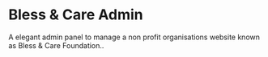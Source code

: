 # Bless & Care Admin
 A elegant admin panel to manage a non profit organisations website known as Bless & Care Foundation..
